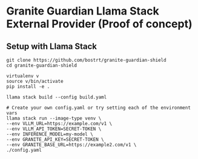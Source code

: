 # Granite Guardian Llama Stack External Provider (Proof of concept)

## Setup with Llama Stack

```
git clone https://github.com/bostrt/granite-guardian-shield
cd granite-guardian-shield

virtualenv v
source v/bin/activate
pip install -e .

llama stack build --config build.yaml

# Create your own config.yaml or try setting each of the environment vars
llama stack run --image-type venv \
--env VLLM_URL=https://example.com/v1 \
--env VLLM_API_TOKEN=SECRET-TOKEN \
--env INFERENCE_MODEL=my-model \
--env GRANITE_API_KEY=SECRET-TOKEN \
--env GRANITE_BASE_URL=https://example2.com/v1 \
./config.yaml
```
